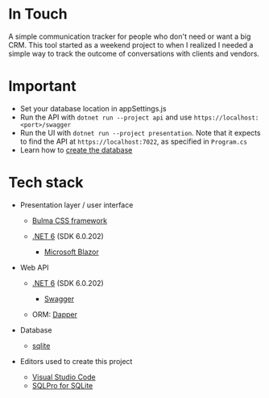 # In Touch

A simple communication tracker for people who don't need or want a big CRM. This tool started as a weekend project to when I realized I needed a simple way to track the outcome of conversations with clients and vendors.

# Important

  * Set your database location in appSettings.js
  * Run the API with `dotnet run --project api` and use `https://localhost:<port>/swagger`
  * Run the UI with `dotnet run --project presentation`. Note that it expects to find the API at `https://localhost:7022`, as specified in `Program.cs`
  * Learn how to [create the database](./create-db.md)

# Tech stack

  * Presentation layer / user interface
  
    * [Bulma CSS framework](https://bulma.io)
    * [.NET 6](https://dotnet.microsoft.com/en-us/download/dotnet/6.0) (SDK 6.0.202)

      * [Microsoft Blazor](https://docs.microsoft.com/en-us/aspnet/core/blazor/?view=aspnetcore-6.0)

  * Web API

    * [.NET 6](https://dotnet.microsoft.com/en-us/download/dotnet/6.0) (SDK 6.0.202)

      * [Swagger](https://swagger.io)

    * ORM: [Dapper](https://github.com/DapperLib/Dapper)

  * Database

    * [sqlite](https://www.sqlite.com/index.html)

  * Editors used to create this project

    * [Visual Studio Code ](https://code.visualstudio.com)
    * [SQLPro for SQLite](https://www.sqlitepro.com)
